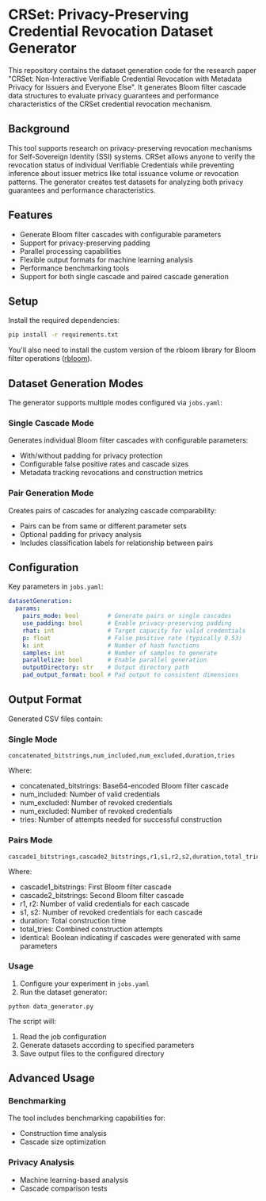 # CRSet: Privacy-Preserving Credential Revocation Dataset Generator

This repository contains the dataset generation code for the research paper "CRSet: Non-Interactive Verifiable Credential Revocation with Metadata Privacy for Issuers and Everyone Else". It generates Bloom filter cascade data structures to evaluate privacy guarantees and performance characteristics of the CRSet credential revocation mechanism.

## Background

This tool supports research on privacy-preserving revocation mechanisms for Self-Sovereign Identity (SSI) systems. CRSet allows anyone to verify the revocation status of individual Verifiable Credentials while preventing inference about issuer metrics like total issuance volume or revocation patterns. The generator creates test datasets for analyzing both privacy guarantees and performance characteristics.

## Features

- Generate Bloom filter cascades with configurable parameters
- Support for privacy-preserving padding
- Parallel processing capabilities
- Flexible output formats for machine learning analysis
- Performance benchmarking tools
- Support for both single cascade and paired cascade generation


## Setup

Install the required dependencies:

```sh
pip install -r requirements.txt
```

You'll also need to install the custom version of the rbloom library for Bloom filter operations ([rbloom](https://anonymous.4open.science/r/rbloom-A54D/README.md)).

## Dataset Generation Modes

The generator supports multiple modes configured via `jobs.yaml`:

### Single Cascade Mode

Generates individual Bloom filter cascades with configurable parameters:

- With/without padding for privacy protection
- Configurable false positive rates and cascade sizes
- Metadata tracking revocations and construction metrics

### Pair Generation Mode

Creates pairs of cascades for analyzing cascade comparability:

- Pairs can be from same or different parameter sets
- Optional padding for privacy analysis
- Includes classification labels for relationship between pairs

## Configuration

Key parameters in `jobs.yaml`:

```yaml
datasetGeneration:
  params:
    pairs_mode: bool        # Generate pairs or single cascades
    use_padding: bool       # Enable privacy-preserving padding
    rhat: int               # Target capacity for valid credentials
    p: float                # False positive rate (typically 0.53)
    k: int                  # Number of hash functions
    samples: int            # Number of samples to generate
    parallelize: bool       # Enable parallel generation
    outputDirectory: str    # Output directory path
    pad_output_format: bool # Pad output to consistent dimensions
```

## Output Format

Generated CSV files contain:

### Single Mode

```
concatenated_bitstrings,num_included,num_excluded,duration,tries
```

Where:

- concatenated_bitstrings: Base64-encoded Bloom filter cascade
- num_included: Number of valid credentials
- num_excluded: Number of revoked credentials
- num_excluded: Number of revoked credentials
- tries: Number of attempts needed for successful construction

### Pairs Mode

```
cascade1_bitstrings,cascade2_bitstrings,r1,s1,r2,s2,duration,total_tries,identical
```

Where:

- cascade1_bitstrings: First Bloom filter cascade
- cascade2_bitstrings: Second Bloom filter cascade
- r1, r2: Number of valid credentials for each cascade
- s1, s2: Number of revoked credentials for each cascade
- duration: Total construction time
- total_tries: Combined construction attempts
- identical: Boolean indicating if cascades were generated with same parameters

### Usage

1. Configure your experiment in `jobs.yaml`
2. Run the dataset generator:

```ssh
python data_generator.py
```

The script will:

1. Read the job configuration
2. Generate datasets according to specified parameters
3. Save output files to the configured directory

## Advanced Usage

### Benchmarking

The tool includes benchmarking capabilities for:

- Construction time analysis
- Cascade size optimization

### Privacy Analysis

- Machine learning-based analysis
- Cascade comparison tests
